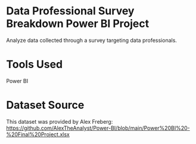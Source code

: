 # Data Professional Survey Breakdown Power BI Project
Analyze data collected through a survey targeting data professionals.

# Tools Used
Power BI

# Dataset Source
This dataset was provided by Alex Freberg: https://github.com/AlexTheAnalyst/Power-BI/blob/main/Power%20BI%20-%20Final%20Project.xlsx
